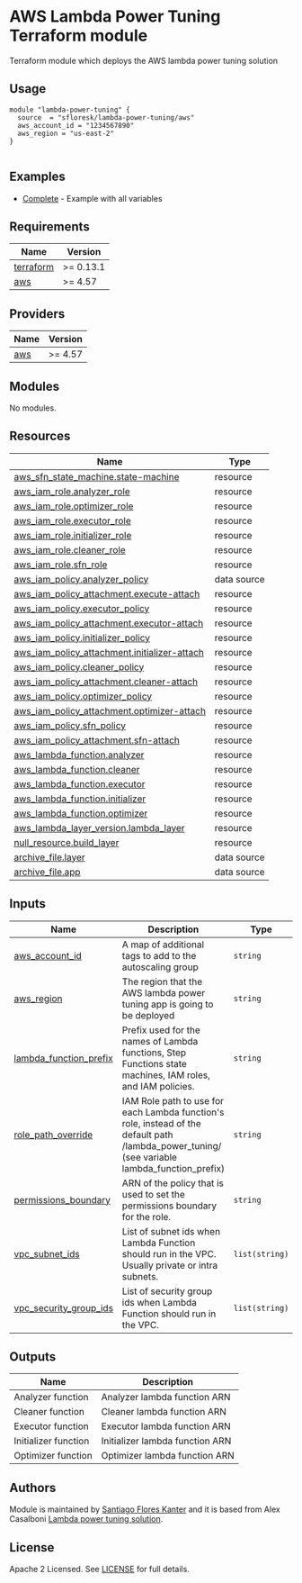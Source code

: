 # AWS Lambda Power Tuning Terraform module

Terraform module which deploys the AWS lambda power tuning solution

## Usage

```hcl
module "lambda-power-tuning" {
  source  = "sfloresk/lambda-power-tuning/aws"
  aws_account_id = "1234567890"
  aws_region = "us-east-2"
}
  
```

## Examples

- [Complete](https://github.com/sfloresk/terraform-aws-lambda-power-tuning/tree/master/examples/complete) - Example with all variables

<!-- BEGINNING OF PRE-COMMIT-TERRAFORM DOCS HOOK -->
## Requirements

| Name | Version |
|------|---------|
| <a name="requirement_terraform"></a> [terraform](#requirement\_terraform) | >= 0.13.1 |
| <a name="requirement_aws"></a> [aws](#requirement\_aws) | >= 4.57 |

## Providers

| Name | Version |
|------|---------|
| <a name="provider_aws"></a> [aws](#provider\_aws) | >= 4.57 |

## Modules

No modules.

## Resources

| Name | Type |
|------|------|
| [aws_sfn_state_machine.state-machine](https://registry.terraform.io/providers/hashicorp/aws/latest/docs/resources/sfn_state_machine) | resource |
| [aws_iam_role.analyzer_role](https://registry.terraform.io/providers/hashicorp/aws/latest/docs/resources/iam_role) | resource |
| [aws_iam_role.optimizer_role](https://registry.terraform.io/providers/hashicorp/aws/latest/docs/resources/iam_role) | resource |
| [aws_iam_role.executor_role](https://registry.terraform.io/providers/hashicorp/aws/latest/docs/resources/iam_role) | resource |
| [aws_iam_role.initializer_role](https://registry.terraform.io/providers/hashicorp/aws/latest/docs/resources/iam_role) | resource |
| [aws_iam_role.cleaner_role](https://registry.terraform.io/providers/hashicorp/aws/latest/docs/resources/iam_role) | resource |
| [aws_iam_role.sfn_role](https://registry.terraform.io/providers/hashicorp/aws/latest/docs/resources/iam_role) | resource |
| [aws_iam_policy.analyzer_policy](https://registry.terraform.io/providers/hashicorp/aws/latest/docs/data-sources/iam_policy) | data source |
| [aws_iam_policy_attachment.execute-attach](https://registry.terraform.io/providers/hashicorp/aws/latest/docs/resources/iam_policy_attachment) | resource |
| [aws_iam_policy.executor_policy](https://registry.terraform.io/providers/hashicorp/aws/latest/docs/resources/iam_policy) | resource |
| [aws_iam_policy_attachment.executor-attach](https://registry.terraform.io/providers/hashicorp/aws/latest/docs/resources/iam_policy_attachment) | resource |
| [aws_iam_policy.initializer_policy](https://registry.terraform.io/providers/hashicorp/aws/latest/docs/resources/iam_policy) | resource |
| [aws_iam_policy_attachment.initializer-attach](https://registry.terraform.io/providers/hashicorp/aws/latest/docs/resources/iam_policy_attachment) | resource |
| [aws_iam_policy.cleaner_policy](https://registry.terraform.io/providers/hashicorp/aws/latest/docs/resources/iam_policy) | resource |
| [aws_iam_policy_attachment.cleaner-attach](https://registry.terraform.io/providers/hashicorp/aws/latest/docs/resources/iam_policy_attachment) | resource |
| [aws_iam_policy.optimizer_policy](https://registry.terraform.io/providers/hashicorp/aws/latest/docs/resources/iam_policy) | resource |
| [aws_iam_policy_attachment.optimizer-attach](https://registry.terraform.io/providers/hashicorp/aws/latest/docs/resources/iam_policy_attachment) | resource |
| [aws_iam_policy.sfn_policy](https://registry.terraform.io/providers/hashicorp/aws/latest/docs/resources/iam_policy) | resource |
| [aws_iam_policy_attachment.sfn-attach](https://registry.terraform.io/providers/hashicorp/aws/latest/docs/resources/iam_policy_attachment) | resource |
| [aws_lambda_function.analyzer](https://registry.terraform.io/providers/hashicorp/aws/latest/docs/resources/lambda_function) | resource |
| [aws_lambda_function.cleaner](https://registry.terraform.io/providers/hashicorp/aws/latest/docs/resources/lambda_function) | resource |
| [aws_lambda_function.executor](https://registry.terraform.io/providers/hashicorp/aws/latest/docs/resources/lambda_function) | resource |
| [aws_lambda_function.initializer](https://registry.terraform.io/providers/hashicorp/aws/latest/docs/resources/lambda_function) | resource |
| [aws_lambda_function.optimizer](https://registry.terraform.io/providers/hashicorp/aws/latest/docs/resources/lambda_function) | resource |
| [aws_lambda_layer_version.lambda_layer](https://registry.terraform.io/providers/hashicorp/aws/latest/docs/resources/lambda_layer_version) | resource |
| [null_resource.build_layer](https://registry.terraform.io/providers/hashicorp/null/latest/docs/resources/resource) | resource |
| [archive_file.layer](https://registry.terraform.io/providers/hashicorp/archive/latest/docs/data-sources/file) | data source |
| [archive_file.app](https://registry.terraform.io/providers/hashicorp/archive/latest/docs/data-sources/file) | data source |


## Inputs

| Name | Description | Type | Default | Required |
|------|-------------|------|---------|:--------:|
| <a name="aws_account_id"></a> [aws\_account\_id](#input\_aws\_account\_id) | A map of additional tags to add to the autoscaling group | `string` | | yes |
| <a name="aws_region"></a> [aws\_region](#input\_aws\_region) | The region that the AWS lambda power tuning app is going to be deployed | `string` | | yes |
| <a name="lambda_function_prefix"></a> [lambda\_function\_prefix](#input\_lambda\_function\_prefix) | Prefix used for the names of Lambda functions, Step Functions state machines, IAM roles, and IAM policies. | `string` | `lambda_power_tuning` | no |
| <a name="role_path_override"></a> [role\_path\_override](#input\_role\_path\_override) | IAM Role path to use for each Lambda function's role, instead of the default path /lambda_power_tuning/ (see variable lambda_function_prefix) | `string` | `""` | no |
| <a name="permissions_boundary"></a> [permissions\_boundary](#input\_permissions\_boundary) | ARN of the policy that is used to set the permissions boundary for the role.| `string` | `null` | no |
| <a name="vpc_subnet_ids"></a> [vpc\_subnet\_ids](#input\_vpc\_subnet\_ids) | List of subnet ids when Lambda Function should run in the VPC. Usually private or intra subnets.| `list(string)` | `null` | no |
| <a name="vpc_security_group_ids"></a> [vpc\_security\_group\_ids](#input\_vpc\_security\_group\_ids) | List of security group ids when Lambda Function should run in the VPC. | `list(string)` | `null` | no |


## Outputs

| Name | Description |
|------|-------------|
| Analyzer function | Analyzer lambda function ARN | 
| Cleaner function | Cleaner lambda function ARN | 
| Executor function | Executor lambda function ARN | 
| Initializer function | Initializer lambda function ARN | 
| Optimizer function | Optimizer lambda function ARN | 

## Authors

Module is maintained by [Santiago Flores Kanter](https://github.com/sfloresk/terraform-aws-lambda-power-tuning) and it is based from Alex Casalboni [Lambda power tuning solution](https://github.com/alexcasalboni/aws-lambda-power-tuning).

## License

Apache 2 Licensed. See [LICENSE](https://github.com/terraform-aws-modules/terraform-aws-autoscaling/tree/master/LICENSE) for full details.
